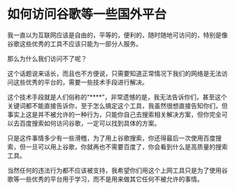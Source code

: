 # 如何访问谷歌等一些国外平台
我一直以为互联网应该是自由的，平等的，便利的，随时随地可访问的，特别是像谷歌这些优秀的工具不应该只能为一部分人服务。

那么为什么我们访问不了呢？

这个话题说来话长，而且也不方便说，只需要知道正常情况下我们的网络是无法访问这些优秀的平台的，需要一些技术手段进行解决。

这个技术手段就是人们俗称的“****”，非常遗憾的是，我无法告诉你们，甚至这个关键词都不能直接告诉你，至于怎么搞定这个工具，我虽然很想直接告知你们，但事实上这是并不被允许的一种行为，只能你自己去搜索相关解决方案，但你完全可以去百度搜索如何访问谷歌，一定可以找到具体的方案。

只是这件事情多少有一些滑稽，为了用上谷歌搜索，你还得最后一次使用百度搜索，但一旦可以用上谷歌，你就再也不需要百度了，你会看到什么是高质量的搜索工具。

当然任何的违法行为都不应该被支持，我希望你们用这个上网工具只是为了使用谷歌等一些优秀的平台用于学习，而不是用来做其它任何不被允许的事情。